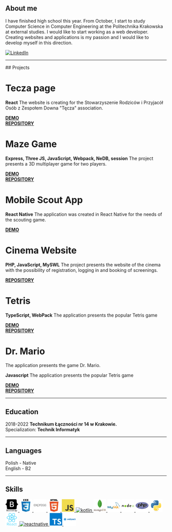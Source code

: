 ## About me
<p align="left">
I have finished high school this year. From October, I start
to study Computer Science in Computer Engineering at
the Politechnika Krakowska at external studies. I would
like to start working as a web developer. Creating websites
and applications is my passion and I would like to develop
myself in this direction.
<p>


<a href="https://www.linkedin.com/in/mi%C5%82osz-rzyczniak-b68175253/" target="_blank"><img src="https://content.linkedin.com/content/dam/me/business/en-us/amp/brand-site/v2/bg/LI-Logo.svg.original.svg" alt="LinkedIn" width="auto" height="50"/> </a> 
 <hr> 
## Projects

# Tecza page
<p align="left"><b>React</b>
The website is creating for the Stowarzyszenie Rodziców
i Przyjacół Osób z Zespołem Downa "Tęcza" association.</p>
<b><a href="https://tecza-testpage.netlify.app/">DEMO</a></b> </br>
<b><a href="https://github.com/Rzyczu/tecza-page">REPOSITORY</a></b>

# Maze Game
<p align="left"><b>Express, Three JS, JavaScript, Webpack, NeDB, session</b>
The project presents a 3D multiplayer game for two players.</p>
<b><a href="https://labirintum.herokuapp.com/">DEMO</a></b></br>
<b><a href="https://github.com/Rzyczu/Labirintum">REPOSITORY</a></b>

# Mobile Scout App
<p align="left"><b>React Native</b>
The application was created in React Native for the needs of the scouting game.
</p>
<b><a href="https://github.com/Rzyczu/zbiorka_DMB/">DEMO</a></b></br>

# Cinema Website
<p align="left"><b>PHP, JavaScript, MySWL</b>
The project presents the website of the cinema with the possibility of registration, logging in and booking of screenings.</p>
<!-- <b><a href="https://labirintum.herokuapp.com/">DEMO</a></b></br> -->
<b><a href="https://github.com/Rzyczu/Cinema">REPOSITORY</a></b>

# Tetris
<p align="left"><b>TypeScript, WebPack</b>
The application presents the popular Tetris game</p>
<b><a href="https://rzyczu.github.io/Tetris/">DEMO</a></b></br>
<b><a href="https://github.com/Rzyczu/Tetris">REPOSITORY</a></b>

# Dr. Mario
The application presents the game Dr. Mario.
<p align="left"><b>Javascript</b>
The application presents the popular Tetris game</p>
<b><a href="https://rzyczu.github.io/dr-Mario/">DEMO</a></b></br>
<b><a href="https://github.com/Rzyczu/dr-Mario">REPOSITORY</a></b>
<hr> 

## Education
<p align="left">
2018-2022 <b>
Technikum Łączności nr 14
w Krakowie. </b></br>
Specialization: <b>
Technik Informatyk </b>
</p><hr> 

## Languages
<p align="left">
Polish - Native </br>
English - B2 </br>
</p><hr> 

## Skills
<p align="left"> <a href="https://getbootstrap.com" target="_blank"> <img src="https://raw.githubusercontent.com/devicons/devicon/master/icons/bootstrap/bootstrap-plain-wordmark.svg" alt="bootstrap" width="40" height="40"/> </a> <a href="https://www.w3schools.com/css/" target="_blank"> <img src="https://raw.githubusercontent.com/devicons/devicon/master/icons/css3/css3-original-wordmark.svg" alt="css3" width="40" height="40"/> </a> <a href="https://expressjs.com" target="_blank"> <img src="https://raw.githubusercontent.com/devicons/devicon/master/icons/express/express-original-wordmark.svg" alt="express" width="40" height="40"/> </a> <a href="https://www.w3.org/html/" target="_blank"> <img src="https://raw.githubusercontent.com/devicons/devicon/master/icons/html5/html5-original-wordmark.svg" alt="html5" width="40" height="40"/> </a> <a href="https://developer.mozilla.org/en-US/docs/Web/JavaScript" target="_blank"> <img src="https://raw.githubusercontent.com/devicons/devicon/master/icons/javascript/javascript-original.svg" alt="javascript" width="40" height="40"/> </a> <a href="https://kotlinlang.org" target="_blank"> <img src="https://www.vectorlogo.zone/logos/kotlinlang/kotlinlang-icon.svg" alt="kotlin" width="40" height="40"/> </a> <a href="https://www.mongodb.com/" target="_blank"> <img src="https://raw.githubusercontent.com/devicons/devicon/master/icons/mongodb/mongodb-original-wordmark.svg" alt="mongodb" width="40" height="40"/> </a> <a href="https://www.mysql.com/" target="_blank"> <img src="https://raw.githubusercontent.com/devicons/devicon/master/icons/mysql/mysql-original-wordmark.svg" alt="mysql" width="40" height="40"/> </a> <a href="https://nodejs.org" target="_blank"> <img src="https://raw.githubusercontent.com/devicons/devicon/master/icons/nodejs/nodejs-original-wordmark.svg" alt="nodejs" width="40" height="40"/> </a> <a href="https://www.php.net" target="_blank"> <img src="https://raw.githubusercontent.com/devicons/devicon/master/icons/php/php-original.svg" alt="php" width="40" height="40"/> </a> <a href="https://www.python.org" target="_blank"> <img src="https://raw.githubusercontent.com/devicons/devicon/master/icons/python/python-original.svg" alt="python" width="40" height="40"/> </a> <a href="https://reactjs.org/" target="_blank"><img src="https://raw.githubusercontent.com/devicons/devicon/master/icons/react/react-original-wordmark.svg" alt="react" width="40" height="40"/> </a> <a href="https://reactnative.dev/" target="_blank"> <img src="https://reactnative.dev/img/header_logo.svg" alt="reactnative" width="40" height="40"/> </a> <a href="https://www.typescriptlang.org/" target="_blank"> <img src="https://raw.githubusercontent.com/devicons/devicon/master/icons/typescript/typescript-original.svg" alt="typescript" width="40" height="40"/> </a> <a href="https://webpack.js.org" target="_blank"> <img src="https://raw.githubusercontent.com/devicons/devicon/d00d0969292a6569d45b06d3f350f463a0107b0d/icons/webpack/webpack-original-wordmark.svg" alt="webpack" width="40" height="40"/> </a> </p>
